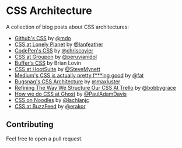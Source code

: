 # CSS Architecture

A collection of blog posts about CSS architectures:

* [Github's CSS](http://markdotto.com/2014/07/23/githubs-css/) by [@mdo](https://github.com/mdo)
* [CSS at Lonely Planet](http://ianfeather.co.uk/css-at-lonely-planet/) by [@Ianfeather](https://github.com/Ianfeather)
* [CodePen's CSS](http://codepen.io/chriscoyier/blog/codepens-css) by [@chriscoyier](https://github.com/chriscoyier)
* [CSS at Groupon](http://mikeaparicio.com/2014/08/10/css-at-groupon/) by [@peruvianidol](https://github.com/peruvianidol)
* [Buffer's CSS](http://blog.brianlovin.com/buffers-css/) by Brian Lovin
* [CSS at HootSuite](http://code.hootsuite.com/css-at-hootsuite/) by [@SteveMynett](https://github.com/SteveMynett)
* [Medium's CSS is actually pretty f***ing good](https://medium.com/@fat/mediums-css-is-actually-pretty-fucking-good-b8e2a6c78b06) by [@fat](https://github.com/fat)
* [Bugsnag's CSS Architecture](https://bugsnag.com/blog/bugsnags-css-architecture) by [@maxluster](https://github.com/maxluster)
* [Refining The Way We Structure Our CSS At Trello](http://blog.trello.com/refining-the-way-we-structure-our-css-at-trello/) by [@bobbygrace](https://github.com/bobbygrace)
* [How we do CSS at Ghost](http://dev.ghost.org/css-at-ghost/) by [@PaulAdamDavis](https://github.com/PaulAdamDavis)
* [CSS on Noodles](http://codepen.io/lachlanjc/blog/noodles-css) by [@lachlanjc](https://github.com/lachlanjc)
* [CSS at BuzzFeed](http://www.buzzfeed.com/erakor/i-am-all-about-that-sass) by [@erakor](https://github.com/erakor)

## Contributing

Feel free to open a pull request.
